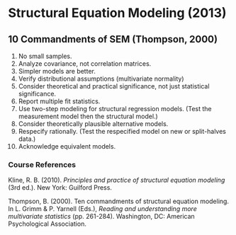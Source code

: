 Structural Equation Modeling (2013)
===============================================================================



10 Commandments of SEM (Thompson, 2000)
-------------------------------------------------------------------------------

1. No small samples.
2. Analyze covariance, not correlation matrices.
3. Simpler models are better.
4. Verify distributional assumptions (multivariate normality)
5. Consider theoretical and practical significance, not just statistical significance.
6. Report multiple fit statistics.
7. Use two-step modeling for structural regression models. (Test the measurement model then the structural model.)
8. Consider theoretically plausible alternative models.
9. Respecify rationally. (Test the respecified model on new or split-halves data.)
10. Acknowledge equivalent models.

### Course References 

Kline, R. B. (2010). *Principles and practice of structural equation modeling* (3rd ed.).  New York: Guilford Press.

Thompson, B. (2000). Ten commandments of structural equation modeling. In L. Grimm & P. Yarnell (Eds.), *Reading and understanding more multivariate statistics* (pp. 261-284). Washington, DC: American Psychological Association.
